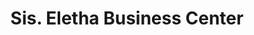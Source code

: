 ---
title: "Sis. Eletha Business Center"
url: /ganta/sis-eletha-business-center/
shop: Lebensmittel
---